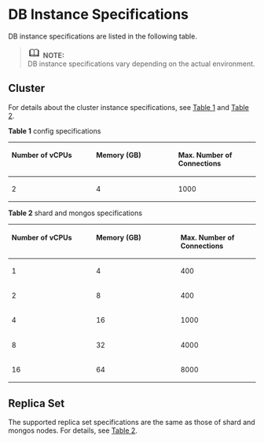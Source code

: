 # DB Instance Specifications<a name="en-us_topic_0044018366"></a>

DB instance specifications are listed in the following table.

>![](public_sys-resources/icon-note.gif) **NOTE:**   
>DB instance specifications vary depending on the actual environment.   

## Cluster<a name="section87233314314"></a>

For details about the cluster instance specifications, see  [Table 1](#table147993911564)  and  [Table 2](#table196721422132317).

**Table  1**  config specifications

<a name="table147993911564"></a>
<table><thead align="left"><tr id="row227118761564"><th class="cellrowborder" valign="top" width="34.11658834116588%" id="mcps1.2.4.1.1"><p id="p100389351564"><a name="p100389351564"></a><a name="p100389351564"></a><strong id="b842352706163428_1"><a name="b842352706163428_1"></a><a name="b842352706163428_1"></a>Number of vCPUs</strong></p>
</th>
<th class="cellrowborder" valign="top" width="33.186681331866815%" id="mcps1.2.4.1.2"><p id="p4247505104341"><a name="p4247505104341"></a><a name="p4247505104341"></a><strong id="b8423527069107_1"><a name="b8423527069107_1"></a><a name="b8423527069107_1"></a>Memory (GB)</strong></p>
</th>
<th class="cellrowborder" valign="top" width="32.696730326967305%" id="mcps1.2.4.1.3"><p id="p78473681564"><a name="p78473681564"></a><a name="p78473681564"></a><strong id="b842352706184638_1"><a name="b842352706184638_1"></a><a name="b842352706184638_1"></a>Max. Number of Connections</strong></p>
</th>
</tr>
</thead>
<tbody><tr id="row490116301564"><td class="cellrowborder" valign="top" width="34.11658834116588%" headers="mcps1.2.4.1.1 "><p id="p467409141564"><a name="p467409141564"></a><a name="p467409141564"></a>2</p>
</td>
<td class="cellrowborder" valign="top" width="33.186681331866815%" headers="mcps1.2.4.1.2 "><p id="p8503630104341"><a name="p8503630104341"></a><a name="p8503630104341"></a>4</p>
</td>
<td class="cellrowborder" valign="top" width="32.696730326967305%" headers="mcps1.2.4.1.3 "><p id="p279176831564"><a name="p279176831564"></a><a name="p279176831564"></a>1000</p>
</td>
</tr>
</tbody>
</table>

**Table  2**  shard and mongos specifications

<a name="table196721422132317"></a>
<table><thead align="left"><tr id="row1367852222320"><th class="cellrowborder" valign="top" width="34.11658834116588%" id="mcps1.2.4.1.1"><p id="p1067902210235"><a name="p1067902210235"></a><a name="p1067902210235"></a><strong id="b842352706163428_3"><a name="b842352706163428_3"></a><a name="b842352706163428_3"></a>Number of vCPUs</strong></p>
</th>
<th class="cellrowborder" valign="top" width="34.126587341265875%" id="mcps1.2.4.1.2"><p id="p1768272262318"><a name="p1768272262318"></a><a name="p1768272262318"></a><strong id="b8423527069107_1_1"><a name="b8423527069107_1_1"></a><a name="b8423527069107_1_1"></a>Memory (GB)</strong></p>
</th>
<th class="cellrowborder" valign="top" width="31.756824317568245%" id="mcps1.2.4.1.3"><p id="p468412220230"><a name="p468412220230"></a><a name="p468412220230"></a><strong id="b842352706184638_3"><a name="b842352706184638_3"></a><a name="b842352706184638_3"></a>Max. Number of Connections</strong></p>
</th>
</tr>
</thead>
<tbody><tr id="row17685182218237"><td class="cellrowborder" valign="top" width="34.11658834116588%" headers="mcps1.2.4.1.1 "><p id="p12686192211232"><a name="p12686192211232"></a><a name="p12686192211232"></a>1</p>
</td>
<td class="cellrowborder" valign="top" width="34.126587341265875%" headers="mcps1.2.4.1.2 "><p id="p26871822172313"><a name="p26871822172313"></a><a name="p26871822172313"></a>4</p>
</td>
<td class="cellrowborder" valign="top" width="31.756824317568245%" headers="mcps1.2.4.1.3 "><p id="p56881322132320"><a name="p56881322132320"></a><a name="p56881322132320"></a>400</p>
</td>
</tr>
<tr id="row9689122122319"><td class="cellrowborder" valign="top" width="34.11658834116588%" headers="mcps1.2.4.1.1 "><p id="p126931422112316"><a name="p126931422112316"></a><a name="p126931422112316"></a>2</p>
</td>
<td class="cellrowborder" valign="top" width="34.126587341265875%" headers="mcps1.2.4.1.2 "><p id="p5694102216237"><a name="p5694102216237"></a><a name="p5694102216237"></a>8</p>
</td>
<td class="cellrowborder" valign="top" width="31.756824317568245%" headers="mcps1.2.4.1.3 "><p id="p7696142272310"><a name="p7696142272310"></a><a name="p7696142272310"></a>400</p>
</td>
</tr>
<tr id="row6697202292311"><td class="cellrowborder" valign="top" width="34.11658834116588%" headers="mcps1.2.4.1.1 "><p id="p56981622162312"><a name="p56981622162312"></a><a name="p56981622162312"></a>4</p>
</td>
<td class="cellrowborder" valign="top" width="34.126587341265875%" headers="mcps1.2.4.1.2 "><p id="p2070014222234"><a name="p2070014222234"></a><a name="p2070014222234"></a>16</p>
</td>
<td class="cellrowborder" valign="top" width="31.756824317568245%" headers="mcps1.2.4.1.3 "><p id="p170214226232"><a name="p170214226232"></a><a name="p170214226232"></a>1000</p>
</td>
</tr>
<tr id="row107031822142311"><td class="cellrowborder" valign="top" width="34.11658834116588%" headers="mcps1.2.4.1.1 "><p id="p117061922152317"><a name="p117061922152317"></a><a name="p117061922152317"></a>8</p>
</td>
<td class="cellrowborder" valign="top" width="34.126587341265875%" headers="mcps1.2.4.1.2 "><p id="p97081022152316"><a name="p97081022152316"></a><a name="p97081022152316"></a>32</p>
</td>
<td class="cellrowborder" valign="top" width="31.756824317568245%" headers="mcps1.2.4.1.3 "><p id="p3711922142316"><a name="p3711922142316"></a><a name="p3711922142316"></a>4000</p>
</td>
</tr>
<tr id="row671232242315"><td class="cellrowborder" valign="top" width="34.11658834116588%" headers="mcps1.2.4.1.1 "><p id="p771592282313"><a name="p771592282313"></a><a name="p771592282313"></a>16</p>
</td>
<td class="cellrowborder" valign="top" width="34.126587341265875%" headers="mcps1.2.4.1.2 "><p id="p6717182213232"><a name="p6717182213232"></a><a name="p6717182213232"></a>64</p>
</td>
<td class="cellrowborder" valign="top" width="31.756824317568245%" headers="mcps1.2.4.1.3 "><p id="p18719192262313"><a name="p18719192262313"></a><a name="p18719192262313"></a>8000</p>
</td>
</tr>
</tbody>
</table>

## Replica Set<a name="section360115715426"></a>

The supported replica set specifications are the same as those of shard and mongos nodes. For details, see  [Table 2](#table196721422132317).

